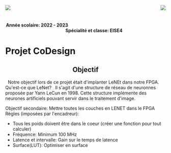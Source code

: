 <p>
  <img src= https://github.com/kibouasteve/CoDesign/assets/71629695/5523b2d0-aeb7-485c-8bdd-dbb5c23ea22e p align="left">
  <img src=https://github.com/kibouasteve/CoDesign/assets/71629695/ee78a014-0f7c-4ffa-82ed-bfce217817c7  p align ="right">
</p>

<br>
<br>
<h4>
  <h4 align ="center">Année scolaire: 2022 - 2023    
  &nbsp &nbsp &nbsp &nbsp &nbsp &nbsp &nbsp &nbsp &nbsp &nbsp &nbsp &nbsp &nbsp &nbsp &nbsp &nbsp &nbsp &nbsp &nbsp &nbsp   &nbsp &nbsp &nbsp &nbsp &nbsp &nbsp &nbsp &nbsp &nbsp &nbsp &nbsp &nbsp &nbsp &nbsp &nbsp &nbsp &nbsp &nbsp &nbsp &nbsp   &nbsp &nbsp &nbsp &nbsp &nbsp &nbsp &nbsp &nbsp &nbsp &nbsp &nbsp &nbsp &nbsp &nbsp 
    Spécialité et classe: EISE4
</h4>
  
# Projet CoDesign
<h2>
  <h2 align ="center"> Objectif
</h2> 
&nbsp Notre objectif lors de ce projet était d'implanter LeNEt dans notre FPGA. 
Qu'est-ce que LeNet? 
&nbsp Il s'agit d'une structure de réseau de neuronnes proposée par Yann LeCun en 1998. Cette structure implémente des neurones artificiels pouvant servir dans le traitement d'image.
  
Objectif secondaire: Mettre toutes les couches en LENET dans le FPGA
Règles (imposées par l'encadreur): 
  - Tous les poids doivent être dans le coeur (créer une fonction pour tout calculer) 
  - Fréquence: Minimum 100 MHz
  - Latence et intervalle: Gain sur le temps de latence
  - Surface(LUT): Optimiser en surface


